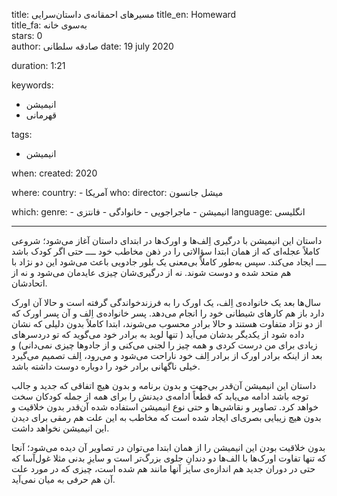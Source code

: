 
title: مسیرهای احمقانه‌ی داستان‌سرایی 
title_en: Homeward   
title_fa: به‌سوی خانه  
stars: 0  
author: صادقه سلطانی
date: 19 july 2020

duration: 1:21

keywords:
  - انیمیشن
  - قهرمانی

tags:
  - انیمیشن 

when:
  created: 2020

where:
  country:
    - آمریکا
who:
  director: میشل جانسون

which:
  genre:
    - انیمیشن
    - ماجراجویی
    - خانوادگی
    - فانتزی
  language: انگلیسی

---

داستان این انیمیشن با درگیری اِلف‌ها و اورک‌ها در ابتدای داستان آغاز می‌شود؛ شروعی کاملاً عجله‌ای که از همان ابتدا سؤالاتی را در ذهن مخاطب خود ــــ حتی اگر کودک باشد ــــ ایجاد می‌کند. سپس به‌طور کاملاً بی‌معنی یک بلور جادویی باعث می‌شود این دو نژاد با هم متحد شده و دوست شوند. نه از درگیری‌شان چیزی عایدمان می‌شود و نه از اتحادشان.

سال‌ها بعد یک خانواده‌ی اِلف، یک اورک را به فرزندخواندگی گرفته است و حالا آن اورک دارد باز هم کارهای شیطانی خود را انجام می‌دهد. پسر خانواده‌ی اِلف و آن پسر اورک که از دو نژاد متفاوت هستند و حالا برادر محسوب می‌شوند، ابتدا کاملاً بدون دلیلی که نشان داده شود از یکدیگر بدشان می‌آید ( تنها لوید به برادر خود می‌گوید که تو دردسرهای زیادی برای من درست کردی و همه چیز را لجنی می‌کنی و از جادوها چیزی نمی‌دانی) و بعد از اینکه برادر اورک از برادر اِلف خود ناراحت می‌شود و می‌رود، اِلف تصمیم می‌گیرد خیلی ناگهانی برادر خود را دوباره دوست داشته باشد.

داستان این انیمیشن آن‌قدر بی‌جهت و بدون برنامه و بدون هیچ اتفاقی که جدید و جالب توجه باشد ادامه می‌یابد که قطعاً ادامه‌ی دیدنش را برای همه از جمله کودکان سخت خواهد کرد. تصاویر و نقاشی‌ها و حتی نوع انیمیشن استفاده شده آن‌قدر بدون خلاقیت و بدون هیچ زیبایی بصری‌ای ایجاد شده است که مخاطب به این علت هم رمقی برای دیدن این انیمیشن نخواهد داشت.

بدون خلاقیت بودن این انیمیشن را از همان ابتدا می‌توان در تصاویر آن دیده می‌شود؛ آنجا که تنها تفاوت اورک‌ها با الف‌ها دو دندانِ جلوی بزرگ‌تر است و سایزِ بدنی مثلا غول‌آسا که حتی در دوران جدید هم اندازه‌ی سایز آنها مانند هم شده است، چیزی که در مورد علت آن هم حرفی به میان نمی‌آید.

